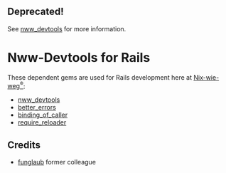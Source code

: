 ## Deprecated!

See
[nww_devtools](https://github.com/Nix-wie-weg/nww_devtools#what-about-the-meta-gems)
for more information.

# Nww-Devtools for Rails

These dependent gems are used for Rails development here at
[Nix-wie-weg<sup>®</sup>](http://technik.nix-wie-weg.de/):

* [nww_devtools](https://github.com/Nix-wie-weg/nww_devtools)
* [better_errors](https://github.com/charliesome/better_errors)
* [binding_of_caller](https://github.com/banister/binding_of_caller)
* [require_reloader](https://github.com/teohm/require_reloader)

## Credits

* [funglaub](https://github.com/funglaub) former colleague
